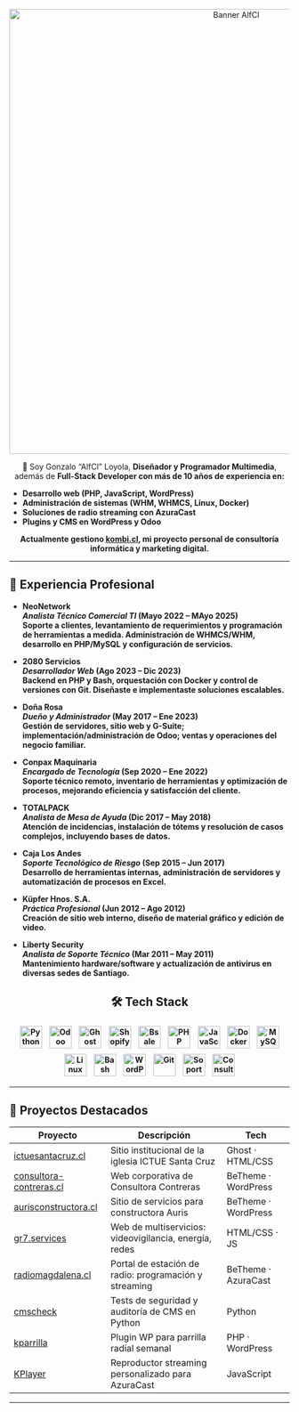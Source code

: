 <!-- Banner opcional -->
<!-- Banner -->
<p align="center">
  <img src="https://alf.cl/wp-content/uploads/2025/03/logo.webp" alt="Banner AlfCl" width="800" />
</p>


<p align="center">👋 Soy Gonzalo “AlfCl” Loyola, <strong>Diseñador y Programador Multimedia</strong>, además de <strong>Full-Stack Developer  con más de 10 años de experiencia en:</p>

<ul>
  <li>Desarrollo web (PHP, JavaScript, WordPress)</li>
  <li>Administración de sistemas (WHM, WHMCS, Linux, Docker)</li>
  <li>Soluciones de radio streaming con AzuraCast</li>
  <li>Plugins y CMS en WordPress y Odoo</li>
</ul>

<p align="center">Actualmente gestiono <a href="https://kombi.cl">kombi.cl</a>, mi proyecto personal de consultoría informática y marketing digital.</p>


---

## 💼 Experiencia Profesional

- **NeoNetwork**  
  *Analista Técnico Comercial TI* (Mayo 2022 – MAyo  2025)  
  Soporte a clientes, levantamiento de requerimientos y programación de herramientas a medida. Administración de WHMCS/WHM, desarrollo en PHP/MySQL y configuración de servicios.

- **2080 Servicios**  
  *Desarrollador Web* (Ago 2023 – Dic 2023)  
  Backend en PHP y Bash, orquestación con Docker y control de versiones con Git. Diseñaste e implementaste soluciones escalables.

- **Doña Rosa**  
  *Dueño y Administrador* (May 2017 – Ene 2023)  
  Gestión de servidores, sitio web y G-Suite; implementación/administración de Odoo; ventas y operaciones del negocio familiar.

- **Conpax Maquinaria**  
  *Encargado de Tecnología* (Sep 2020 – Ene 2022)  
  Soporte técnico remoto, inventario de herramientas y optimización de procesos, mejorando eficiencia y satisfacción del cliente.

- **TOTALPACK**  
  *Analista de Mesa de Ayuda* (Dic 2017 – May 2018)  
  Atención de incidencias, instalación de tótems y resolución de casos complejos, incluyendo bases de datos.

- **Caja Los Andes**  
  *Soporte Tecnológico de Riesgo* (Sep 2015 – Jun 2017)  
  Desarrollo de herramientas internas, administración de servidores y automatización de procesos en Excel.

- **Küpfer Hnos. S.A.**  
  *Práctica Profesional* (Jun 2012 – Ago 2012)  
  Creación de sitio web interno, diseño de material gráfico y edición de video.

- **Liberty Security**  
  *Analista de Soporte Técnico* (Mar 2011 – May 2011)  
  Mantenimiento hardware/software y actualización de antivirus en diversas sedes de Santiago.


<!-- Tech Stack -->
<!-- Tech Stack -->
<h2 align="center">🛠 Tech Stack</h2>
<p align="center">
  <img alt="Python"        src="https://img.shields.io/badge/Python-3776AB?logo=python&style=for-the-badge"        height="40" style="margin:5px;" />
  <img alt="Odoo"          src="https://img.shields.io/badge/Odoo-7A0928?logo=odoo&style=for-the-badge"             height="40" style="margin:5px;" />
  <img alt="Ghost"         src="https://img.shields.io/badge/Ghost-000000?logo=ghost&style=for-the-badge"            height="40" style="margin:5px;" />
  <img alt="Shopify"       src="https://img.shields.io/badge/Shopify-96BF48?logo=shopify&style=for-the-badge"        height="40" style="margin:5px;" />
  <img alt="Bsale"         src="https://img.shields.io/badge/Bsale-4B4B4B?style=for-the-badge"                       height="40" style="margin:5px;" />
  <img alt="PHP"           src="https://img.shields.io/badge/PHP-777BB4?logo=php&style=for-the-badge"                height="40" style="margin:5px;" />
  <img alt="JavaScript"    src="https://img.shields.io/badge/JavaScript-F7DF1E?logo=javascript&style=for-the-badge" height="40" style="margin:5px;" />
  <img alt="Docker"        src="https://img.shields.io/badge/Docker-2496ED?logo=docker&style=for-the-badge"          height="40" style="margin:5px;" />
  <img alt="MySQL"         src="https://img.shields.io/badge/MySQL-4479A1?logo=mysql&style=for-the-badge"             height="40" style="margin:5px;" />
  <img alt="Linux"         src="https://img.shields.io/badge/Linux-FCC624?logo=linux&style=for-the-badge"            height="40" style="margin:5px;" />
  <img alt="Bash"          src="https://img.shields.io/badge/Bash-4EAA25?logo=gnu-bash&style=for-the-badge"           height="40" style="margin:5px;" />
  <img alt="WordPress"     src="https://img.shields.io/badge/WordPress-21759B?logo=wordpress&style=for-the-badge"   height="40" style="margin:5px;" />
  <img alt="Git"           src="https://img.shields.io/badge/Git-F05032?logo=git&style=for-the-badge"               height="40" style="margin:5px;" />
  <img alt="Soporte Remoto" src="https://img.shields.io/badge/Soporte_Remoto-lightgrey?style=for-the-badge"       height="40" style="margin:5px;" />
  <img alt="Consultoría"    src="https://img.shields.io/badge/Consultoría-lightgrey?style=for-the-badge"          height="40" style="margin:5px;" />
</p>



---

## 🚀 Proyectos Destacados

| Proyecto                                           | Descripción                                           | Tech                |
|----------------------------------------------------|-------------------------------------------------------|---------------------|
| [ictuesantacruz.cl](https://ictuesantacruz.cl)     | Sitio institucional de la iglesia ICTUE Santa Cruz    | Ghost · HTML/CSS    |
| [consultora-contreras.cl](https://consultora-contreras.cl) | Web corporativa de Consultora Contreras             | BeTheme · WordPress |
| [aurisconstructora.cl](https://aurisconstructora.cl)| Sitio de servicios para constructora Auris            | BeTheme · WordPress |
| [gr7.services](https://gr7.services)               | Web de multiservicios: videovigilancia, energía, redes| HTML/CSS · JS       |
| [radiomagdalena.cl](https://radiomagdalena.cl)      | Portal de estación de radio: programación y streaming  | BeTheme · AzuraCast |
| [cmscheck](https://github.com/alfcl/cmscheck)      | Tests de seguridad y auditoría de CMS en Python       | Python              |
| [kparrilla](https://github.com/alfcl/kparrilla)    | Plugin WP para parrilla radial semanal                | PHP · WordPress     |
| [KPlayer](https://github.com/alfcl/KPlayer)        | Reproductor streaming personalizado para AzuraCast    | JavaScript          |


---
